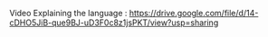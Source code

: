 Video Explaining the language : https://drive.google.com/file/d/14-cDHO5JiB-que9BJ-uD3F0c8z1jsPKT/view?usp=sharing
